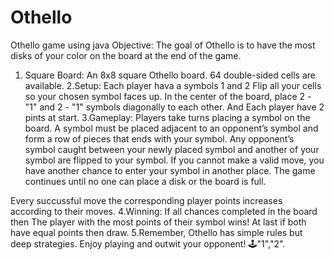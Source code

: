 # Othello
Othello game using java
Objective:
The goal of Othello is to have the most disks of your color on the board at the end of the game.
1. Square Board:
An 8x8 square Othello board.
64 double-sided cells are available.
2.Setup:
Each player hava a symbols 1 and 2
Flip all your cells so your chosen symbol faces up.
In the center of the board, place 2 - "1" and 2 - "1" symbols diagonally to each other.
And Each player have 2 pints at start.
3.Gameplay:
Players take turns placing a symbol on the board.
A symbol must be placed adjacent to an opponent’s symbol and form a row of pieces that ends with your symbol.
Any opponent’s symbol caught between your newly placed symbol and another of your symbol are flipped to your symbol.
If you cannot make a valid move, you have another chance to enter your symbol in another place.
The game continues until no one can place a disk or the board is full.

Every succussful move the corresponding player points increases according to their moves.
4.Winning:
If all chances completed in the board then
The player with the most points of their symbol wins!
At last if both have equal points then draw.
5.Remember, Othello has simple rules but deep strategies. Enjoy playing and outwit your opponent! 🕹️"1","2".
